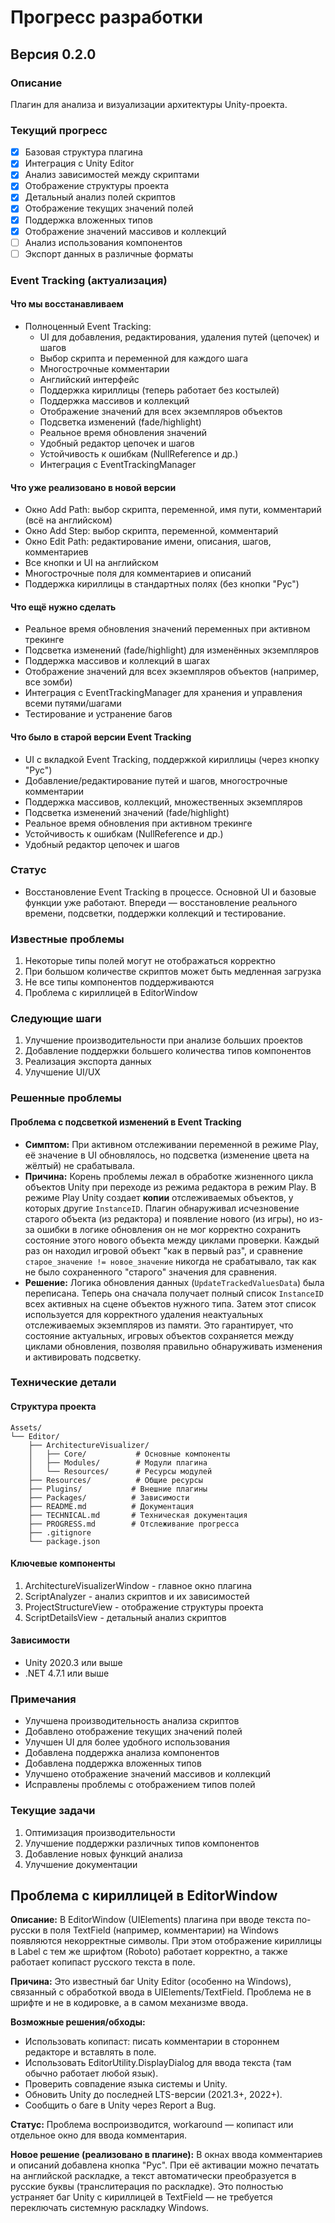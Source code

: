 # Прогресс разработки

## Версия 0.2.0

### Описание
Плагин для анализа и визуализации архитектуры Unity-проекта.

### Текущий прогресс
- [x] Базовая структура плагина
- [x] Интеграция с Unity Editor
- [x] Анализ зависимостей между скриптами
- [x] Отображение структуры проекта
- [x] Детальный анализ полей скриптов
- [x] Отображение текущих значений полей
- [x] Поддержка вложенных типов
- [x] Отображение значений массивов и коллекций
- [ ] Анализ использования компонентов
- [ ] Экспорт данных в различные форматы

### Event Tracking (актуализация)

#### Что мы восстанавливаем
- Полноценный Event Tracking:
  - UI для добавления, редактирования, удаления путей (цепочек) и шагов
  - Выбор скрипта и переменной для каждого шага
  - Многострочные комментарии
  - Английский интерфейс
  - Поддержка кириллицы (теперь работает без костылей)
  - Поддержка массивов и коллекций
  - Отображение значений для всех экземпляров объектов
  - Подсветка изменений (fade/highlight)
  - Реальное время обновления значений
  - Удобный редактор цепочек и шагов
  - Устойчивость к ошибкам (NullReference и др.)
  - Интеграция с EventTrackingManager

#### Что уже реализовано в новой версии
- Окно Add Path: выбор скрипта, переменной, имя пути, комментарий (всё на английском)
- Окно Add Step: выбор скрипта, переменной, комментарий
- Окно Edit Path: редактирование имени, описания, шагов, комментариев
- Все кнопки и UI на английском
- Многострочные поля для комментариев и описаний
- Поддержка кириллицы в стандартных полях (без кнопки "Рус")

#### Что ещё нужно сделать
- Реальное время обновления значений переменных при активном трекинге
- Подсветка изменений (fade/highlight) для изменённых экземпляров
- Поддержка массивов и коллекций в шагах
- Отображение значений для всех экземпляров объектов (например, все зомби)
- Интеграция с EventTrackingManager для хранения и управления всеми путями/шагами
- Тестирование и устранение багов

#### Что было в старой версии Event Tracking
- UI с вкладкой Event Tracking, поддержкой кириллицы (через кнопку "Рус")
- Добавление/редактирование путей и шагов, многострочные комментарии
- Поддержка массивов, коллекций, множественных экземпляров
- Подсветка изменений значений (fade/highlight)
- Реальное время обновления при активном трекинге
- Устойчивость к ошибкам (NullReference и др.)
- Удобный редактор цепочек и шагов

### Статус
- Восстановление Event Tracking в процессе. Основной UI и базовые функции уже работают. Впереди — восстановление реального времени, подсветки, поддержки коллекций и тестирование.

### Известные проблемы
1. Некоторые типы полей могут не отображаться корректно
2. При большом количестве скриптов может быть медленная загрузка
3. Не все типы компонентов поддерживаются
4. Проблема с кириллицей в EditorWindow

### Следующие шаги
1. Улучшение производительности при анализе больших проектов
2. Добавление поддержки большего количества типов компонентов
3. Реализация экспорта данных
4. Улучшение UI/UX

### Решенные проблемы

#### Проблема с подсветкой изменений в Event Tracking
- **Симптом:** При активном отслеживании переменной в режиме Play, её значение в UI обновлялось, но подсветка (изменение цвета на жёлтый) не срабатывала.
- **Причина:** Корень проблемы лежал в обработке жизненного цикла объектов Unity при переходе из режима редактора в режим Play. В режиме Play Unity создает **копии** отслеживаемых объектов, у которых другие `InstanceID`. Плагин обнаруживал исчезновение старого объекта (из редактора) и появление нового (из игры), но из-за ошибки в логике обновления он не мог корректно сохранить состояние этого нового объекта между циклами проверки. Каждый раз он находил игровой объект "как в первый раз", и сравнение `старое_значение != новое_значение` никогда не срабатывало, так как не было сохраненного "старого" значения для сравнения.
- **Решение:** Логика обновления данных (`UpdateTrackedValuesData`) была переписана. Теперь она сначала получает полный список `InstanceID` всех активных на сцене объектов нужного типа. Затем этот список используется для корректного удаления неактуальных отслеживаемых экземпляров из памяти. Это гарантирует, что состояние актуальных, игровых объектов сохраняется между циклами обновления, позволяя правильно обнаруживать изменения и активировать подсветку.

### Технические детали

#### Структура проекта
```
Assets/
└── Editor/
    ├── ArchitectureVisualizer/
    │   ├── Core/           # Основные компоненты
    │   ├── Modules/        # Модули плагина
    │   └── Resources/      # Ресурсы модулей
    ├── Resources/          # Общие ресурсы
    ├── Plugins/           # Внешние плагины
    ├── Packages/          # Зависимости
    ├── README.md          # Документация
    ├── TECHNICAL.md       # Техническая документация
    ├── PROGRESS.md        # Отслеживание прогресса
    ├── .gitignore
    └── package.json
```

#### Ключевые компоненты
1. ArchitectureVisualizerWindow - главное окно плагина
2. ScriptAnalyzer - анализ скриптов и их зависимостей
3. ProjectStructureView - отображение структуры проекта
4. ScriptDetailsView - детальный анализ скриптов

#### Зависимости
- Unity 2020.3 или выше
- .NET 4.7.1 или выше

### Примечания
- Улучшена производительность анализа скриптов
- Добавлено отображение текущих значений полей
- Улучшен UI для более удобного использования
- Добавлена поддержка анализа компонентов
- Добавлена поддержка вложенных типов
- Улучшено отображение значений массивов и коллекций
- Исправлены проблемы с отображением типов полей

### Текущие задачи
1. Оптимизация производительности
2. Улучшение поддержки различных типов компонентов
3. Добавление новых функций анализа
4. Улучшение документации

## Проблема с кириллицей в EditorWindow

**Описание:**
В EditorWindow (UIElements) плагина при вводе текста по-русски в поля TextField (например, комментарии) на Windows появляются некорректные символы. При этом отображение кириллицы в Label с тем же шрифтом (Roboto) работает корректно, а также работает копипаст русского текста в поле.

**Причина:**
Это известный баг Unity Editor (особенно на Windows), связанный с обработкой ввода в UIElements/TextField. Проблема не в шрифте и не в кодировке, а в самом механизме ввода.

**Возможные решения/обходы:**
- Использовать копипаст: писать комментарии в стороннем редакторе и вставлять в поле.
- Использовать EditorUtility.DisplayDialog для ввода текста (там обычно работает любой язык).
- Проверить совпадение языка системы и Unity.
- Обновить Unity до последней LTS-версии (2021.3+, 2022+).
- Сообщить о баге в Unity через Report a Bug.

**Статус:**
Проблема воспроизводится, workaround — копипаст или отдельное окно для ввода комментария.

**Новое решение (реализовано в плагине):**
В окнах ввода комментариев и описаний добавлена кнопка "Рус". При её активации можно печатать на английской раскладке, а текст автоматически преобразуется в русские буквы (транслитерация по раскладке). Это полностью устраняет баг Unity с кириллицей в TextField — не требуется переключать системную раскладку Windows. 